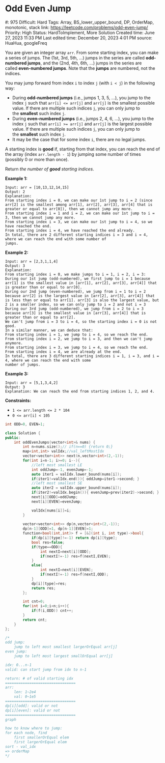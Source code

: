 # Odd Even Jump

#: 975
Difficult: Hard
Tags: Array, BS_lower_upper_bound, DP, OrderMap, monotonic, stack
link: https://leetcode.com/problems/odd-even-jump/
Priority: High
Status: HardToImplement, More Solution
Created time: June 27, 2023 11:33 PM
Last edited time: December 20, 2023 4:01 PM
source: HuaHua, googleFreq

You are given an integer array `arr`. From some starting index, you can make a series of jumps. The (1st, 3rd, 5th, ...) jumps in the series are called **odd-numbered jumps**, and the (2nd, 4th, 6th, ...) jumps in the series are called **even-numbered jumps**. Note that the **jumps** are numbered, not the indices.

You may jump forward from index `i` to index `j` (with `i < j`) in the following way:

- During **odd-numbered jumps** (i.e., jumps 1, 3, 5, ...), you jump to the index `j` such that `arr[i] <= arr[j]` and `arr[j]` is the smallest possible value. If there are multiple such indices `j`, you can only jump to the **smallest** such index `j`.
- During **even-numbered jumps** (i.e., jumps 2, 4, 6, ...), you jump to the index `j` such that `arr[i] >= arr[j]` and `arr[j]` is the largest possible value. If there are multiple such indices `j`, you can only jump to the **smallest** such index `j`.
- It may be the case that for some index `i`, there are no legal jumps.

A starting index is **good** if, starting from that index, you can reach the end of the array (index `arr.length - 1`) by jumping some number of times (possibly 0 or more than once).

Return *the number of **good** starting indices*.

**Example 1:**

```
Input: arr = [10,13,12,14,15]
Output: 2
Explanation:
From starting index i = 0, we can make our 1st jump to i = 2 (since arr[2] is the smallest among arr[1], arr[2], arr[3], arr[4] that is greater or equal to arr[0]), then we cannot jump any more.
From starting index i = 1 and i = 2, we can make our 1st jump to i = 3, then we cannot jump any more.
From starting index i = 3, we can make our 1st jump to i = 4, so we have reached the end.
From starting index i = 4, we have reached the end already.
In total, there are 2 different starting indices i = 3 and i = 4, where we can reach the end with some number of
jumps.

```

**Example 2:**

```
Input: arr = [2,3,1,1,4]
Output: 3
Explanation:
From starting index i = 0, we make jumps to i = 1, i = 2, i = 3:
During our 1st jump (odd-numbered), we first jump to i = 1 because arr[1] is the smallest value in [arr[1], arr[2], arr[3], arr[4]] that is greater than or equal to arr[0].
During our 2nd jump (even-numbered), we jump from i = 1 to i = 2 because arr[2] is the largest value in [arr[2], arr[3], arr[4]] that is less than or equal to arr[1]. arr[3] is also the largest value, but 2 is a smaller index, so we can only jump to i = 2 and not i = 3
During our 3rd jump (odd-numbered), we jump from i = 2 to i = 3 because arr[3] is the smallest value in [arr[3], arr[4]] that is greater than or equal to arr[2].
We can't jump from i = 3 to i = 4, so the starting index i = 0 is not good.
In a similar manner, we can deduce that:
From starting index i = 1, we jump to i = 4, so we reach the end.
From starting index i = 2, we jump to i = 3, and then we can't jump anymore.
From starting index i = 3, we jump to i = 4, so we reach the end.
From starting index i = 4, we are already at the end.
In total, there are 3 different starting indices i = 1, i = 3, and i = 4, where we can reach the end with some
number of jumps.

```

**Example 3:**

```
Input: arr = [5,1,3,4,2]
Output: 3
Explanation: We can reach the end from starting indices 1, 2, and 4.

```

**Constraints:**

- `1 <= arr.length <= 2 * 104`
- `0 <= arr[i] < 105`

```cpp
int ODD=0, EVEN=1;

class Solution {
public:
    int oddEvenJumps(vector<int>& nums) {
        int n=nums.size();// if(n==0) {return 0;}
        map<int,int> valIdx;//val_leftMostIdx
        vector<vector<int>> next(n,vector<int>(2,-1));
        for(int i=n-1; i>=0; i--){
            //left most smallest LE
            int oddJump=-1, evenJump=-1;
            auto iter1 = valIdx.lower_bound(nums[i]);
            if(iter1!=valIdx.end()){ oddJump=iter1->second; } 
            //left most smallest SE
            auto iter2 = valIdx.upper_bound(nums[i]);
            if(iter2!=valIdx.begin()){ evenJump=prev(iter2)->second; }
            next[i][ODD]=oddJump;
            next[i][EVEN]=evenJump;

            valIdx[nums[i]]=i;
        }
        
        vector<vector<int>> dp(n,vector<int>(2,-1));
        dp[n-1][ODD]=1, dp[n-1][EVEN]=1;
        function<bool(int,int)> f = [&](int i, int type)->bool{
            if(dp[i][type]!=-1) return dp[i][type];
            bool res=false;
            if(type==ODD){
                int nextI=next[i][ODD];
                if(nextI!=-1) res=f(nextI,EVEN);
            }
            else{
                int nextI=next[i][EVEN];
                if(nextI!=-1) res=f(nextI,ODD);
            }
            dp[i][type]=res;
            return res;
        };

        int cnt=0;
        for(int i=0;i<n;i++){
            if(f(i,ODD)) cnt++;
        }
        return cnt;
    }
};

/*
odd jump:
    jump to left most smallest largerOrEqual arr[j]
even jump:
    jump to left most largest smallOrEqual arr[j]

idx: 0...n-1
valid: can start jump from idx to n-1

return: # of valid starting idx
================================
arr:
    len: 1~2e4
    val: 0~1e5
================================
dp[i][odd]: valid or not
dp[i][even]: valid or not
================================
graph 

how to know where to jump:
for each node, find
    first smallerOrEqual elem
    first largerOrEqual elem
sort - val_idx
=> orderMap
*/
```